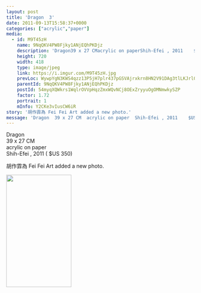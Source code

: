```yaml
---
layout: post
title: 'Dragon  3' 
date: 2011-09-13T15:58:37+0000 
categories: ["acrylic","paper"] 
media:
  - id: M9T45zH
    name: 9NqQKV4PW8Fjky1ANjEQhPKDjz
    description: 'Dragon39 x 27 CMacrylic on paperShih-Efei , 2011    $US 350'   
    height: 720
    width: 418
    type: image/jpeg
    link: https://i.imgur.com/M9T45zH.jpg
    prevLoc: WywpYgN3KWS4qzz13P5jH7plr437pGSVAjrxkrn8HN2V91DAg3tlLKJrl0l1tqXJ03yrmriyvYjKRO3RU4XEkwvmP0HR8ROXV3lEtk1DzQXRqWTpvkQxlLRLHg7OKVrOrgFoXEvDpDVytKwDRkm0wrH1wZPj7NDVH6A8KRkwmWFQ7GR00zVDhl4Bl7lpPJURj9YGDYjLumDPNMJ1qBc1rJPwwMNvcRjXzwW
    parentId: 9NqQKV4PW8Fjky1ANjEQhPKDjz
    postId: 54myqXQWkrs1WqlrOVVpHqzZmxWQvNCj8OExZryyuOgOMNmwkySZP
    factor: 1.72
    portrait: 1
    mInfo: Y2CKe3vIusCW6iR
story: '胡作霏為 Fei Fei Art added a new photo.'  
message: 'Dragon  39 x 27 CM  acrylic on paper  Shih-Efei , 2011    $US 350'  
---
```


Dragon  
39 x 27 CM  
acrylic on paper  
Shih-Efei , 2011   ( $US 350)
 
 
[//]: #story:
胡作霏為 Fei Fei Art added a new photo.


[//]: #media:  
<a href="https://i.imgur.com/M9T45zH.jpg"><img src="https://i.imgur.com/M9T45zH.jpg" height="300" width="174" /></a> 
 
